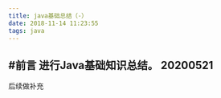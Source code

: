 ```yaml
---
title: java基础总结（-）
date: 2018-11-14 11:23:55
tags: java
---
```

#前言
进行Java基础知识总结。
20200521
---
后续做补充
